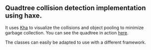## Quadtree collision detection implementation using haxe.
It uses [Kha](https://github.com/Kode/Kha) to visualize the collisions and object pooling to minimize garbage collection.
You can see the quadtree in action [here](https://codescapade.github.io/quadtree-collision/).

The classes can easily be adapted to use with a different framework.